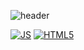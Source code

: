 

<!--
**JEONGBEOMKO/JEONGBEOMKO** is a ✨ _special_ ✨ repository because its `README.md` (this file) appears on your GitHub profile.

Here are some ideas to get you started:

- 🔭 I’m currently working on ...
- 🌱 I’m currently learning ...
- 👯 I’m looking to collaborate on ...
- 🤔 I’m looking for help with ...
- 💬 Ask me about ...
- 📫 How to reach me: ...
- 😄 Pronouns: ...
- ⚡ Fun fact: ...
-->

![header](https://capsule-render.vercel.app/api?type=waving&color=auto&height=300&section=header&text=JEONGBEOMKO%20GitHub✨&fontSize=70)



[![JS](https://img.shields.io/badge/JavaScript-F7DF1E?style=flat-square&logo=JavaScript&logoColor=black)](https://github.com/JEONGBEOMKO/JEONGBEOMKO) [![HTML5](https://img.shields.io/badge/HTML5-E34F26?style=flat-square&logo=HTML5&logoColor=white)](https://github.com/JEONGBEOMKO/JEONGBEOMKO) 

